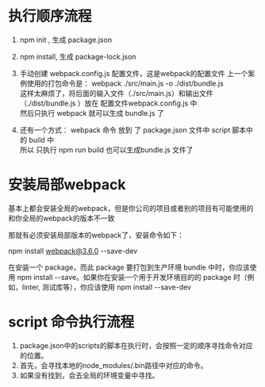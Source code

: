 # 执行顺序流程
1. npm init , 生成 package.json
2. npm install, 生成 package-lock.json 
3. 手动创建 webpack.config.js 配置文件，这是webpack的配置文件
   上一个案例使用的打包命令是： webpack ./src/main.js -o ./dist/bundle.js  
   这样太麻烦了，将后面的输入文件（./src/main.js）和输出文件（./dist/bundle.js ）放在 配置文件webpack.config.js 中  
   然后只执行 webpack 就可以生成 bundle.js 了

4. 还有一个方式：
   webpack 命令 放到 了 package.json 文件中 script 脚本中的 build 中  
   所以 只执行 npm run build  也可以生成bundle.js 文件了
   
   
# 安装局部webpack
基本上都会安装全局的webpack，但是你公司的项目或者别的项目有可能使用的和你全局的webpack的版本不一致

那就有必须安装局部版本的webpack了，安装命令如下：

npm install webpack@3.6.0 --save-dev  

在安装一个 package，而此 package 要打包到生产环境 bundle 中时，你应该使用 npm install --save。如果你在安装一个用于开发环境目的的 package 时（例如，linter, 测试库等），你应该使用 npm install --save-dev

# script 命令执行流程
1. package.json中的scripts的脚本在执行时，会按照一定的顺序寻找命令对应的位置。
2. 首先，会寻找本地的node_modules/.bin路径中对应的命令。
3. 如果没有找到，会去全局的环境变量中寻找。